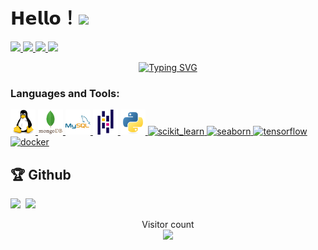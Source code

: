 # 𝗛𝗲𝗹𝗹𝗼！<img src="https://user-images.githubusercontent.com/5679180/79618120-0daffb80-80be-11ea-819e-d2b0fa904d07.gif" width="27px"> 

<a href="https://github.com/parvvaresh/resume_alirezaparvaresh/blob/main/alireza_parvaresh_cv.pdf">
    <img src="https://img.shields.io/badge/PDF-CV-red?style=flat-square&logo=adobe">
</a>  

<a href="https://www.linkedin.com/in/parvvaresh/">
    <img src="https://img.shields.io/badge/-Linkedin-blue?style=flat-square&logo=linkedin">
</a>

<a href="mailto:parvvaresh@gmail.com">
    <img src="https://img.shields.io/badge/-Email-red?style=flat-square&logo=gmail&logoColor=white">
</a>

<a href="https://t.me/parvvaresh_ch">
    <img src="https://img.shields.io/badge/-Telegram-blue?style=flat-square&logo=telegram&logoColor=white">
</a>



<p align="center">
<a href="https://github.com/drkostas">
    <img src="https://readme-typing-svg.demolab.com?font=Georgia&size=18&duration=2000&pause=100&multiline=true&width=500&height=80&lines=Alireza+Parvvaesh;+%7C+math Cs+Student+%7C+Machine+learning+Engineer;" alt="Typing SVG" />
</a>
<br/>





<h3 align="left">Languages and Tools:</h3>
<a href="https://www.linux.org/" target="_blank" rel="noreferrer">
    <img src="https://raw.githubusercontent.com/devicons/devicon/master/icons/linux/linux-original.svg" alt="linux" width="40" height="40"/> 
</a>
<a href="https://www.mongodb.com/" target="_blank" rel="noreferrer">
    <img src="https://raw.githubusercontent.com/devicons/devicon/master/icons/mongodb/mongodb-original-wordmark.svg" alt="mongodb" width="40" height="40"/> 
</a>
<a href="https://www.mysql.com/" target="_blank" rel="noreferrer">
    <img src="https://raw.githubusercontent.com/devicons/devicon/master/icons/mysql/mysql-original-wordmark.svg" alt="mysql" width="40" height="40"/> 
</a>
<a href="https://pandas.pydata.org/" target="_blank" rel="noreferrer">
    <img src="https://raw.githubusercontent.com/devicons/devicon/2ae2a900d2f041da66e950e4d48052658d850630/icons/pandas/pandas-original.svg" alt="pandas" width="40" height="40"/> 
</a>
<a href="https://www.python.org" target="_blank" rel="noreferrer">
    <img src="https://raw.githubusercontent.com/devicons/devicon/master/icons/python/python-original.svg" alt="python" width="40" height="40"/> 
</a>
<a href="https://scikit-learn.org/" target="_blank" rel="noreferrer">
    <img src="https://upload.wikimedia.org/wikipedia/commons/0/05/Scikit_learn_logo_small.svg" alt="scikit_learn" width="40" height="40"/> 
</a>
<a href="https://seaborn.pydata.org/" target="_blank" rel="noreferrer">
    <img src="https://seaborn.pydata.org/_images/logo-mark-lightbg.svg" alt="seaborn" width="40" height="40"/> 
</a>
<a href="https://www.tensorflow.org" target="_blank" rel="noreferrer">
    <img src="https://www.vectorlogo.zone/logos/tensorflow/tensorflow-icon.svg" alt="tensorflow" width="40" height="40"/> 
</a>
<a href="https://www.docker.com/" target="_blank" rel="noreferrer">
    <img src="https://www.vectorlogo.zone/logos/docker/docker-icon.svg" alt="docker" width="40" height="40"/> 
</a>





## 🏆 Github
 &nbsp;
    <img align="left" src="https://github-readme-stats.vercel.app/api?username=parvvaresh&show_icons=true&hide_border=true">
<a href="https://github.com/parvvaresh">
    <img src="https://github-stats-alpha.vercel.app/api?username=parvvaresh&cc=22272e&tc=37BCF6&ic=fff&bc=0000">
</a>


<p align="center"> 
  Visitor count<br>
  <img src="https://profile-counter.glitch.me/parvvaresh/count.svg" />
</p>
